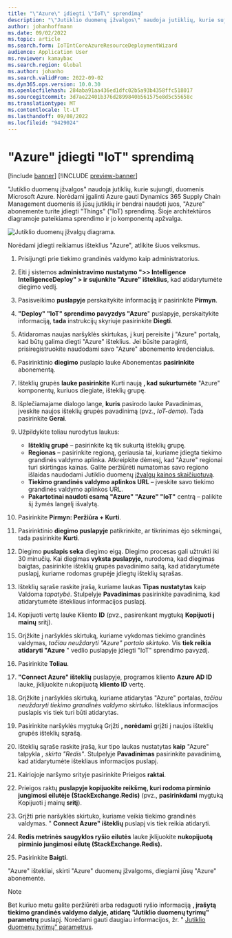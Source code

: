 ```yaml
---
title: "\"Azure\" įdiegti \"IoT\" sprendimą"
description: "\"Jutiklio duomenų įžvalgos\" naudoja jutiklių, kurie sujungti, duomenis Microsoft Azure. Šiame straipsnyje paaiškinama, kaip į savo \"Azure\" abonementą įdiegti objektų (internetu) sprendimą."
author: johanhoffmann
ms.date: 09/02/2022
ms.topic: article
ms.search.form: IoTIntCoreAzureResourceDeploymentWizard
audience: Application User
ms.reviewer: kamaybac
ms.search.region: Global
ms.author: johanho
ms.search.validFrom: 2022-09-02
ms.dyn365.ops.version: 10.0.30
ms.openlocfilehash: 284aba91aa436ed1dfc02b5a93b4358ffc518017
ms.sourcegitcommit: 3d7ae22401b376d2899840b561575e8d5c55658c
ms.translationtype: MT
ms.contentlocale: lt-LT
ms.lasthandoff: 09/08/2022
ms.locfileid: "9429024"
---
```

# <a name="deploy-an-iot-solution-on-azure"></a>"Azure" įdiegti "IoT" sprendimą

[!include [banner](../includes/banner.md)]
[!INCLUDE [preview-banner](../includes/preview-banner.md)]

"Jutiklio duomenų įžvalgos" naudoja jutiklių, kurie sujungti, duomenis Microsoft Azure. Norėdami įgalinti Azure gauti Dynamics 365 Supply Chain Management duomenis iš jūsų jutiklių ir bendrai naudoti juos, "Azure" abonemente turite įdiegti "Things" ("IoT) sprendimą. Šioje architektūros diagramoje pateikiama sprendimo ir jo komponentų apžvalga.

![Jutiklio duomenų įžvalgų diagrama.](media/sdi-architecture.png "Jutiklio duomenų įžvalgų diagrama")

Norėdami įdiegti reikiamus išteklius "Azure", atlikite šiuos veiksmus.

1. Prisijungti prie tiekimo grandinės valdymo kaip administratorius.
1. Eiti į sistemos **administravimo nustatymo "\>\> Intelligence IntelligenceDeploy" \> ir sujunkite "Azure" išteklius**, kad atidarytumėte diegimo vedlį.
1. Pasisveikimo **puslapyje** perskaitykite informaciją ir pasirinkite **Pirmyn**.
1. **"Deploy" "IoT" sprendimo pavyzdys "Azure**" puslapyje, perskaitykite informaciją, **tada** instrukcijų skyriuje pasirinkite **Diegti**.
1. Atidaromas naujas naršyklės skirtukas, į kurį pereisite į "Azure" portalą, kad būtų galima diegti "Azure" išteklius. Jei būsite paraginti, prisiregistruokite naudodami savo "Azure" abonemento kredencialus.
1. Pasirinktinio **diegimo** puslapio lauke Abonementas **pasirinkite** abonementą.
1. Išteklių grupės **lauke pasirinkite** Kurti naują **, kad sukurtumėte** "Azure" komponentų, kuriuos diegiate, išteklių grupę.
1. Išplečiamajame dialogo lange, **kuris** pasirodo lauke Pavadinimas, įveskite naujos išteklių grupės pavadinimą (pvz., *IoT-demo*). Tada pasirinkite **Gerai**.
1. Užpildykite toliau nurodytus laukus:

    - **Išteklių grupė** – pasirinkite ką tik sukurtą išteklių grupę.
    - **Regionas** – pasirinkite regioną, geriausia tai, kuriame įdiegta tiekimo grandinės valdymo aplinka. Atkreipkite dėmesį, kad "Azure" regionai turi skirtingas kainas. Galite peržiūrėti numatomas savo regiono išlaidas naudodami Jutiklio duomenų [įžvalgų kainos skaičiuotuvą](https://azure.com/e/c36c4947ebff4215b2e62590c2a24c68).
    - **Tiekimo grandinės valdymo aplinkos URL** – įveskite savo tiekimo grandinės valdymo aplinkos URL.
    - **Pakartotinai naudoti esamą "Azure" "Azure" "IoT"** centrą – palikite šį žymės langelį išvalytą.

1. Pasirinkite **Pirmyn: Peržiūra + Kurti**.
1. Pasirinktinio **diegimo puslapyje** patikrinkite, ar tikrinimas ėjo sėkmingai, tada pasirinkite **Kurti**.
1. Diegimo **puslapis seka** diegimo eigą. Diegimo procesas gali užtrukti iki 30 minučių. Kai diegimas **vyksta puslapyje,** nurodoma, kad diegimas baigtas, pasirinkite išteklių grupės pavadinimo saitą, kad atidarytumėte puslapį, kuriame rodomas grupėje įdiegtų išteklių sąrašas.
1. Išteklių sąraše raskite įrašą, kuriame laukas **Tipas nustatytas** kaip Valdoma *tapatybė*. Stulpelyje **Pavadinimas** pasirinkite pavadinimą, kad atidarytumėte ištekliaus informacijos puslapį.
1. Kopijuoti vertę lauke Kliento **ID** (pvz., pasirenkant mygtuką **Kopijuoti į mainų** sritį).
1. Grįžkite į naršyklės skirtuką, kuriame vykdomas tiekimo grandinės valdymas, *tačiau neuždaryti "Azure" portalo skirtuko*. Vis **tiek reikia atidaryti "Azure** " vedlio puslapyje įdiegti "IoT" sprendimo pavyzdį. 
1. Pasirinkite **Toliau**.
1. **"Connect Azure" išteklių** puslapyje, programos kliento **Azure AD ID** lauke, įklijuokite nukopijuotą **kliento ID** vertę.
1. Grįžkite į naršyklės skirtuką, kuriame atidarytas "Azure" portalas, *tačiau neuždaryti tiekimo grandinės valdymo skirtuko*. Ištekliaus informacijos puslapis vis tiek turi būti atidarytas.
1. Pasirinkite naršyklės mygtuką Grįžti **, norėdami** grįžti į naujos išteklių grupės išteklių sąrašą.
1. Išteklių sąraše raskite įrašą, kur tipo laukas nustatytas **kaip** "Azure" talpykla *, skirta "Redis"*. Stulpelyje **Pavadinimas** pasirinkite pavadinimą, kad atidarytumėte ištekliaus informacijos puslapį.
1. Kairiojoje naršymo srityje pasirinkite Prieigos **raktai**.
1. Prieigos raktų **puslapyje kopijuokite reikšmę, kuri rodoma pirminio jungimosi eilutėje (StackExchange.Redis)** (pvz., **pasirinkdami** mygtuką Kopijuoti į mainų **sritį**).
1. Grįžti prie naršyklės skirtuko, kuriame veikia tiekimo grandinės valdymas. " **Connect Azure" išteklių** puslapį vis tiek reikia atidaryti.
1. **Redis metrinės saugyklos ryšio eilutės** lauke įklijuokite **nukopijuotą pirminio jungimosi eilutę (StackExchange.Redis).**
1. Pasirinkite **Baigti**.

"Azure" ištekliai, skirti "Azure" duomenų įžvalgoms, diegiami jūsų "Azure" abonemente.

> [!NOTE]
> Bet kuriuo metu galite peržiūrėti arba redaguoti ryšio informaciją **, įrašytą tiekimo grandinės valdymo dalyje, atidarę "Jutiklio duomenų tyrimų" parametrų** puslapį. Norėdami gauti daugiau informacijos, žr. " [Jutiklio duomenų tyrimų" parametrus](sdi-parameters.md).
